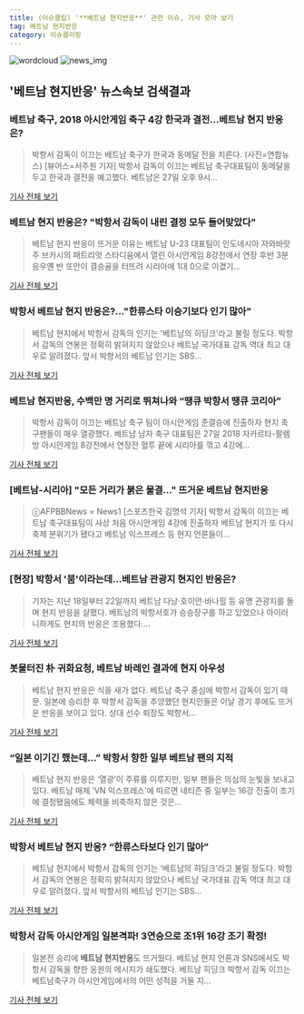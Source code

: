 ```yaml
---
title: (이슈클립) '**베트남 현지반응**' 관련 이슈, 기사 모아 보기
tag: 베트남 현지반응
category: 이슈클리핑
---
```

![wordcloud](https://s3.ap-northeast-2.amazonaws.com/lyrics101-wordcloud/2018-08-28-1535389722.png)
![news_img](https://user-images.githubusercontent.com/42597476/44507050-1206f400-a6e4-11e8-8d98-7ffbfebb353f.png)
## **'**베트남 현지반응**'** 뉴스속보 검색결과
### 베트남 축구, 2018 아시안게임 축구 4강 한국과 결전...베트남 현지 반응은?

>박항서 감독이 이끄는 베트남 축구가 한국과 동메달 전을 치른다. (사진=연합뉴스) [뷰어스=서주원 기자] 박항서 감독이 이끄는 베트남 축구대표팀이 동메달을 두고 한국과 결전을 예고했다.   베트남은 27일 오후 9시...

<a href="http://viewers.heraldcorp.com/news/articleView.html?idxno=18788" target="_blank">기사 전체 보기</a>

### 베트남 현지 반응은? "박항서 감독이 내린 결정 모두 들어맞았다"

>베트남 현지 반응이 뜨거운 이유는 베트남 U-23 대표팀이 인도네시아 자와바랏주 브카시의 패트리엇 스타디움에서 열린 아시안게임 8강전에서 연장 후반 3분 응우옌 반 또안이 결승골을 터뜨려 시리아에 1대 0으로 이겼기...

<a href="http://kpenews.com/Board.aspx?BoardNo=18191" target="_blank">기사 전체 보기</a>

### 박항서 베트남 현지 반응은?..."한류스타 이승기보다 인기 많아"

>베트남 현지에서 박항서 감독의 인기는 '베트남의 히딩크'라고 불릴 정도다. 박항서 감독의 연봉은 정확히 밝혀지지 않았으나 베트남 국가대표 감독 역대 최고 대우로 알려졌다. 앞서 박항서의 베트남 인기는 SBS...

<a href="http://www.anewsa.com/detail.php?number=1361876&thread=06r02" target="_blank">기사 전체 보기</a>

### **베트남 현지반응**, 수백만 명 거리로 뛰쳐나와 “땡큐 박항서 땡큐 코리아”

>박항서 감독이 이끄는 베트남 축구 팀이 아시안게임 준결승에 진출하자 현지 축구팬들이 매우 열광했다. 베트남 남자 축구 대표팀은 27일 2018 자카르타-팔렘방 아시안게임 8강전에서 연장전 혈투 끝에 시리아를 꺾고 4강에...

<a href="http://www.kookje.co.kr/news2011/asp/newsbody.asp?code=0600&key=20180828.99099012748" target="_blank">기사 전체 보기</a>

### [베트남-시리아] "모든 거리가 붉은 물결…" 뜨거운 **베트남 현지반응**

>ⓒAFPBBNews = News1 [스포츠한국 김명석 기자] 박항서 감독이 이끄는 베트남 축구대표팀이 사상 처음 아시안게임 4강에 진출하자 베트남 현지가 또 다시 축제 분위기가 됐다고 베트남 익스프레스 등 현지 언론들이...

<a href="http://sports.hankooki.com/lpage/soccer/201808/sp2018082801272598040.htm" target="_blank">기사 전체 보기</a>

### [현장] 박항서 '붐'이라는데…베트남 관광지 현지인 반응은?

>기자는 지난 18일부터 22일까지 베트남 다낭‧호이안‧바나힐 등 유명 관광지를 돌며 현지 반응을 살폈다.  베트남의 박항서호가 승승장구를 하고 있었으나 아이러니하게도 현지의 반응은 조용했다....

<a href="http://www.ilyoseoul.co.kr/news/articleView.html?idxno=249638" target="_blank">기사 전체 보기</a>

### 봇물터진 朴 귀화요청, 베트남 바레인 결과에 현지 아우성

>베트남 현지 반응은 식을 새가 없다. 베트남 축구 중심에 박항서 감독이 있기 때문. 일본에 승리한 후 박항서 감독을 추앙했던 현지인들은 이날 경기 후에도 뜨거운 반응을 보이고 있다. 상대 선수 퇴장도 박항서...

<a href="http://www.betanews.net:8080/article/898886.html" target="_blank">기사 전체 보기</a>

### “일본 이기긴 했는데…” 박항서 향한 일부 베트남 팬의 지적

>베트남 현지 반응은 ‘열광’이 주류를 이루지만, 일부 팬들은 의심의 눈빛을 보내고 있다. 베트남 매체 ‘VN 익스프레스’에 따르면 네티즌 중 일부는 16강 진출이 조기에 결정됐음에도 체력을 비축하지 않은 것은...

<a href="http://www.kukinews.com/news/article.html?no=578383" target="_blank">기사 전체 보기</a>

### 박항서 베트남 현지 반응? “한류스타보다 인기 많아”

>베트남 현지에서 박항서 감독의 인기는 ‘베트남의 히딩크’라고 불릴 정도다. 박항서 감독의 연봉은 정확히 밝혀지지 않았으나 베트남 국가대표 감독 역대 최고 대우로 알려졌다.   앞서 박항서의 베트남 인기는 SBS...

<a href="http://www.etnews.com/20180815000044" target="_blank">기사 전체 보기</a>

### 박항서 감독 아시안게임 일본격파! 3연승으로 조1위 16강 조기 확정!

>일본전 승리에 **베트남 현지반응**도 뜨거웠다. 베트남 현지 언론과 SNS에서도 박항서 감독을 향한 응원의 메시지가 쇄도했다. 베트남 히딩크 박항서 감독 이끄는 베트남축구가 아시안게임에서의 어떤 성적을 거둘 지...

<a href="http://www.sisamagazine.co.kr/news/articleView.html?idxno=140248" target="_blank">기사 전체 보기</a>


